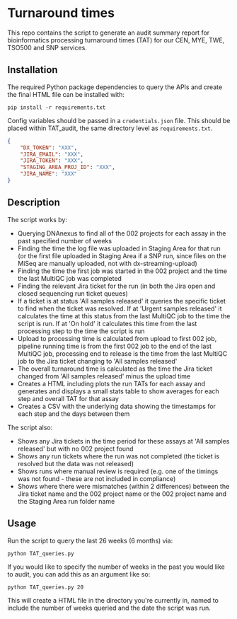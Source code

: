 # Turnaround times
This repo contains the script to generate an audit summary report for bioinformatics processing turnaround times (TAT) for our CEN, MYE, TWE, TSO500 and SNP services. 

## Installation
The required Python package dependencies to query the APIs and create the final HTML file can be installed with:

```
pip install -r requirements.txt
```

Config variables should be passed in a `credentials.json` file. This should be placed within TAT_audit, the same directory level as `requirements.txt`.

```json
{
    "DX_TOKEN": "XXX",
    "JIRA_EMAIL": "XXX",
    "JIRA_TOKEN": "XXX",
    "STAGING_AREA_PROJ_ID": "XXX",
    "JIRA_NAME": "XXX"
}
```
## Description
The script works by:
- Querying DNAnexus to find all of the 002 projects for each assay in the past specified number of weeks
- Finding the time the log file was uploaded in Staging Area for that run (or the first file uploaded in Staging Area if a SNP run, since files on the MiSeq are manually uploaded, not with dx-streaming-upload)
- Finding the time the first job was started in the 002 project and the time the last MultiQC job was completed
- Finding the relevant Jira ticket for the run (in both the Jira open and closed sequencing run ticket queues)
- If a ticket is at status 'All samples released' it queries the specific ticket to find when the ticket was resolved. If at 'Urgent samples released' it calculates the time at this status from the last MultiQC job to the time the script is run. If at 'On hold' it calculates this time from the last processing step to the time the script is run
- Upload to processing time is calculated from upload to first 002 job, pipeline running time is from the first 002 job to the end of the last MultiQC job, processing end to release is the time from the last MultiQC job to the Jira ticket changing to 'All samples released'
- The overall turnaround time is calculated as the time the Jira ticket changed from 'All samples released' minus the upload time
- Creates a HTML including plots the run TATs for each assay and generates and displays a small stats table to show averages for each step and overall TAT for that assay
- Creates a CSV with the underlying data showing the timestamps for each step and the days between them

The script also:
- Shows any Jira tickets in the time period for these assays at 'All samples released' but with no 002 project found
- Shows any run tickets where the run was not completed (the ticket is resolved but the data was not released)
- Shows runs where manual review is required (e.g. one of the timings was not found - these are not included in compliance)
- Shows where there were mismatches (within 2 differences) between the Jira ticket name and the 002 project name or the 002 project name and the Staging Area run folder name

## Usage
Run the script to query the last 26 weeks (6 months) via:

```
python TAT_queries.py
```

If you would like to specify the number of weeks in the past you would like to audit, you can add this as an argument like so:

```
python TAT_queries.py 20
```

This will create a HTML file in the directory you're currently in, named to include the number of weeks queried and the date the script was run.
